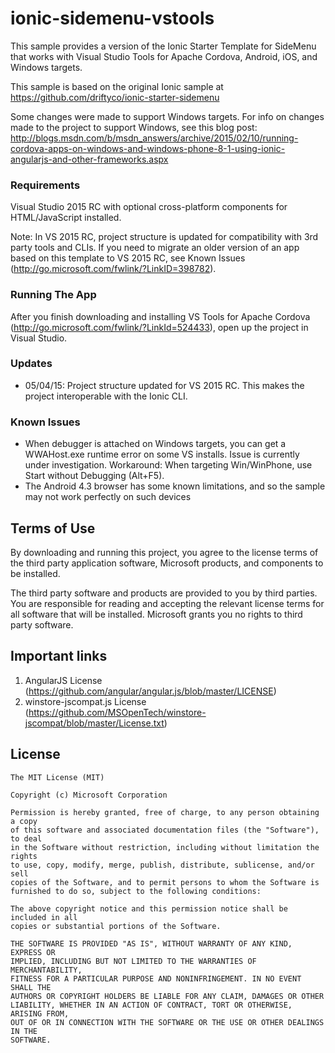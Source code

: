 # ionic-sidemenu-vstools
This sample provides a version of the Ionic Starter Template for SideMenu that works with Visual Studio Tools for Apache Cordova, Android, iOS, and Windows targets.

This sample is based on the original Ionic sample at https://github.com/driftyco/ionic-starter-sidemenu

Some changes were made to support Windows targets. For info on changes made to the project to support Windows,
see this blog post: http://blogs.msdn.com/b/msdn_answers/archive/2015/02/10/running-cordova-apps-on-windows-and-windows-phone-8-1-using-ionic-angularjs-and-other-frameworks.aspx

### Requirements
Visual Studio 2015 RC with optional cross-platform components for HTML/JavaScript installed.

Note: In VS 2015 RC, project structure is updated for compatibility with 3rd party tools and CLIs. If you need to migrate an older version of an app based on this template to VS 2015 RC, see Known Issues (http://go.microsoft.com/fwlink/?LinkID=398782).

### Running The App
After you finish downloading and installing VS Tools for Apache Cordova (http://go.microsoft.com/fwlink/?LinkId=524433), open up the project in Visual Studio.

### Updates
- 05/04/15: Project structure updated for VS 2015 RC. This makes the project interoperable with the Ionic CLI.

### Known Issues
- When debugger is attached on Windows targets, you can get a WWAHost.exe runtime error on some VS installs.
   Issue is currently under investigation.
   Workaround: When targeting Win/WinPhone, use Start without Debugging (Alt+F5).
- The Android 4.3 browser has some known limitations, and so the sample may not work perfectly on such devices


## Terms of Use
By downloading and running this project, you agree to the license terms of the third party application software, Microsoft products, and components to be installed. 

The third party software and products are provided to you by third parties. You are responsible for reading and accepting the relevant license terms for all software that will be installed. Microsoft grants you no rights to third party software.


## Important links
1. AngularJS License (https://github.com/angular/angular.js/blob/master/LICENSE)
1. winstore-jscompat.js License (https://github.com/MSOpenTech/winstore-jscompat/blob/master/License.txt)


## License
```
The MIT License (MIT)

Copyright (c) Microsoft Corporation

Permission is hereby granted, free of charge, to any person obtaining a copy
of this software and associated documentation files (the "Software"), to deal
in the Software without restriction, including without limitation the rights
to use, copy, modify, merge, publish, distribute, sublicense, and/or sell
copies of the Software, and to permit persons to whom the Software is
furnished to do so, subject to the following conditions:

The above copyright notice and this permission notice shall be included in all
copies or substantial portions of the Software.

THE SOFTWARE IS PROVIDED "AS IS", WITHOUT WARRANTY OF ANY KIND, EXPRESS OR
IMPLIED, INCLUDING BUT NOT LIMITED TO THE WARRANTIES OF MERCHANTABILITY,
FITNESS FOR A PARTICULAR PURPOSE AND NONINFRINGEMENT. IN NO EVENT SHALL THE
AUTHORS OR COPYRIGHT HOLDERS BE LIABLE FOR ANY CLAIM, DAMAGES OR OTHER
LIABILITY, WHETHER IN AN ACTION OF CONTRACT, TORT OR OTHERWISE, ARISING FROM,
OUT OF OR IN CONNECTION WITH THE SOFTWARE OR THE USE OR OTHER DEALINGS IN THE
SOFTWARE.
```



